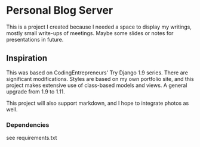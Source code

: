 # Personal Blog Server

This is a project I created because I needed a space to display my 
writings, mostly small write-ups of meetings. Maybe some slides or notes 
for presentations in future.

## Inspiration

This was based on CodingEntrepreneurs' Try Django 1.9 series. There are 
significant modifications. Styles are based on my own portfolio site, and 
this project makes extensive use of class-based models and views. A general
 upgrade from 1.9 to 1.11. 
 
 This project will also support markdown, and I hope to integrate photos as
  well.

### Dependencies

see requirements.txt
